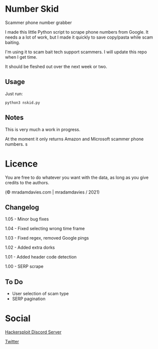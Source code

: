 # Number Skid
Scammer phone number grabber

I made this little Python script to scrape phone numbers from Google. It needs a a lot of work, but I made it quickly to save copy/pasta while scam baiting.

I'm using it to scam bait tech support scammers. I will update this repo when I get time. 

It should be fleshed out over the next week or two. 



## Usage
Just run:

`python3 nskid.py`



## Notes
This is very much a work in progress. 

At the moment it only returns Amazon and Microsoft scammer phone numbers. s


# Licence
You are free to do whatever you want with the data, as long as you give credits to the authors.

(© mradamdavies.com | mradamdavies / 2021)


## Changelog
1.05 - Minor bug fixes

1.04 - Fixed selecting wrong time frame

1.03 - Fixed regex, removed Google pings

1.02 - Added extra dorks

1.01 - Added header code detection

1.00 - SERP scrape


## To Do
* User selection of scam type
* SERP pagination


# Social
[Hackersploit Discord Server](https://discord.gg/hackersploit)

[Twitter](https://twitter.com/mradamdavies)
